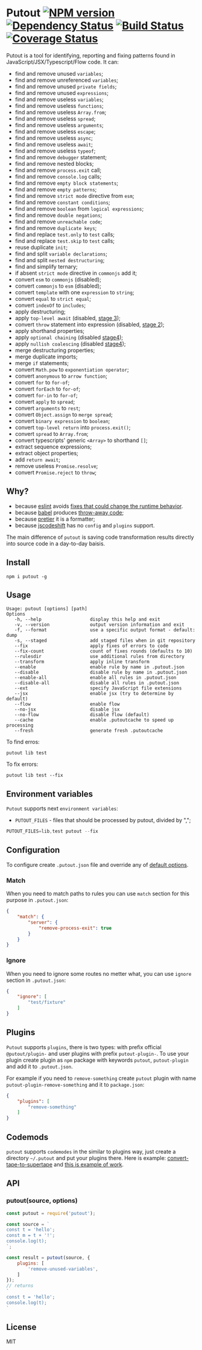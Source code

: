 # Putout [![NPM version][NPMIMGURL]][NPMURL] [![Dependency Status][DependencyStatusIMGURL]][DependencyStatusURL] [![Build Status][BuildStatusIMGURL]][BuildStatusURL] [![Coverage Status][CoverageIMGURL]][CoverageURL]

[NPMIMGURL]:                https://img.shields.io/npm/v/putout.svg?style=flat&longCache=true
[BuildStatusIMGURL]:        https://img.shields.io/travis/coderaiser/putout/master.svg?style=flat&longCache=true
[DependencyStatusIMGURL]:   https://david-dm.org/coderaiser/putout.svg?path=packages/putout
[NPMURL]:                   https://npmjs.org/package/putout "npm"
[BuildStatusURL]:           https://travis-ci.org/coderaiser/putout  "Build Status"
[DependencyStatusURL]:      https://david-dm.org/coderaiser/putout?path=packages/putout "Dependency Status"

[CoverageURL]:              https://coveralls.io/github/coderaiser/putout?branch=master
[CoverageIMGURL]:           https://coveralls.io/repos/coderaiser/putout/badge.svg?branch=master&service=github

Putout is a tool for identifying, reporting and fixing patterns found in JavaScript/JSX/Typescript/Flow code. It can:
- find and remove unused `variables`;
- find and remove unreferenced `variables`;
- find and remove unused `private fields`;
- find and remove unused `expressions`;
- find and remove useless `variables`;
- find and remove useless `functions`;
- find and remove useless `Array.from`;
- find and remove useless `spread`;
- find and remove useless `arguments`;
- find and remove useless `escape`;
- find and remove useless `async`;
- find and remove useless `await`;
- find and remove useless `typeof`;
- find and remove `debugger` statement;
- find and remove nested blocks;
- find and remove `process.exit` call;
- find and remove `console.log` calls;
- find and remove `empty block statements`;
- find and remove `empty patterns`;
- find and remove `strict mode` directive from `esm`;
- find and remove `constant conditions`;
- find and remove `boolean` from `logical expressions`;
- find and remove `double negations`;
- find and remove `unreachable code`;
- find and remove `duplicate keys`;
- find and replace `test.only` to `test` calls;
- find and replace `test.skip` to `test` calls;
- reuse duplicate `init`;
- find and split `variable declarations`;
- find and split `nested destructuring`;
- find and simplify ternary;
- if absent `strict mode` directive in `commonjs` add it;
- convert `esm` to `commonjs` (disabled);
- convert `commonjs` to `esm` (disabled);
- convert `template` with one `expression` to `string`;
- convert `equal` to `strict equal`;
- convert `indexOf` to `includes`;
- apply destructuring;
- apply `top-level await` (disabled, [stage 3](https://github.com/tc39/proposal-top-level-await));
- convert `throw` statement into expression (disabled, [stage 2](https://github.com/tc39/proposal-throw-expressions));
- apply shorthand properties;
- apply `optional chaining` (disabled [stage4](https://github.com/tc39/proposal-optional-chaining));
- apply `nullish coalescing` (disabled [stage4](https://github.com/tc39/proposal-nullish-coalescing));
- merge destructuring properties;
- merge duplicate imports;
- merge `if` statements;
- convert `Math.pow` to `exponentiation operator`;
- convert `anonymous` to `arrow function`;
- convert `for` to `for-of`;
- convert `forEach` to `for-of`;
- convert `for-in` to `for-of`;
- convert `apply` to `spread`;
- convert `arguments` to `rest`;
- convert `Object.assign` to `merge spread`;
- convert `binary expression` to `boolean`;
- convert `top-level return` into `process.exit()`;
- convert `spread` to `Array.from`;
- convert typescripts' generic `<Array>` to shorthand `[]`;
- extract sequence expressions;
- extract object properties;
- add `return await`;
- remove useless `Promise.resolve`;
- convert `Promise.reject` to `throw`;

## Why?

- because [eslint](https://eslint.org) avoids [fixes that could change the runtime behavior](https://eslint.org/docs/developer-guide/working-with-rules#applying-fixes).
- because [babel](https://babeljs.io) produces [throw-away code](https://github.com/babel/babel/issues/5139);
- because [pretier](https://github.com/prettier/prettier) it is a formatter;
- because [jscodeshift](https://github.com/facebook/jscodeshift) has no `config` and `plugins` support.

The main difference of `putout` is saving code transformation results directly into source code in a day-to-day baisis.

## Install

```
npm i putout -g
```

## Usage

```
Usage: putout [options] [path]
Options
   -h, --help                  display this help and exit
   -v, --version               output version information and exit
   -f, --format                use a specific output format - default: dump
   -s, --staged                add staged files when in git repository
   --fix                       apply fixes of errors to code
   --fix-count                 count of fixes rounds (defaults to 10)
   --rulesdir                  use additional rules from directory
   --transform                 apply inline transform
   --enable                    enable rule by name in .putout.json
   --disable                   disable rule by name in .putout.json
   --enable-all                enable all rules in .putout.json
   --disable-all               disable all rules in .putout.json
   --ext                       specify JavaScript file extensions
   --jsx                       enable jsx (try to determine by default)
   --flow                      enable flow
   --no-jsx                    disable jsx
   --no-flow                   disable flow (default)
   --cache                     enable .putoutcache to speed up processing
   --fresh                     generate fresh .putoutcache
```

To find erros:

```
putout lib test
```

To fix errors:

```
putout lib test --fix
```

## Environment variables

`Putout` supports next `environment variables`:
- `PUTOUT_FILES` - files that should be processed by putout, divided by ",";

```js
PUTOUT_FILES=lib,test putout --fix
```

## Configuration

To configure create `.putout.json` file and override any of [default options](/packages/putout/putout.json).

### Match

When you need to match paths to rules you can use `match` section for this purpose in `.putout.json`:

```json
{
    "match": {
        "server": {
            "remove-process-exit": true
        }
    }
}
```

### Ignore

When you need to ignore some routes no metter what, you can use `ignore` section in `.putout.json`:

```json
{
    "ignore": [
        "test/fixture"
    ]
}
```

## Plugins

`Putout` supports `plugins`, there is two types: with prefix official `@putout/plugin-` and user plugins with prefix `putout-plugin-`. To use your plugin create plugin as `npm` package with keywords `putout`, `putout-plugin` and add it to `.putout.json`.

For example if you need to `remove-something` create `putout` plugin with name `putout-plugin-remove-something` and it to `package.json`:

```json
{
    "plugins": [
        "remove-something"
    ]
}
```

## Codemods

`putout` supports `codemodes` in the similar to plugins way, just create a directory `~/.putout` and put your plugins there. Here is example: [convert-tape-to-supertape](https://github.com/coderaiser/putout/tree/master/codemods/plugin-convert-tape-to-supertape) and [this is example of work](https://github.com/coderaiser/putout/commit/ad02cebc344ce73cdee668cffc5078bf08830d52).

## API

### putout(source, options)

```js
const putout = require('putout');

const source = `
const t = 'hello';
const m = t + '!';
console.log(t);
`;

const result = putout(source, {
    plugins: [
        'remove-unused-variables',
    ]
});
// returns
`
const t = 'hello';
console.log(t);
`
```

## License

MIT

